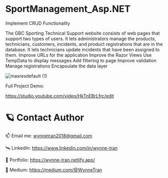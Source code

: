 # SportManagement_Asp.NET

Implement CRUD Functionality

The GBC Sporting Technical Support website consists of web pages that support two types of users.
It lets administrators manage the products, technicians, customers, incidents, and product registrations that are in the database.
It lets technicians update incidents that have been assigned to them.
Improve URLs for the application 
Improve the Razor Views
Use TempData to display messages
Add filtering to page
Improve validation
Manage registrations
Encapsulate the data layer

![maxresdefault (1)](https://user-images.githubusercontent.com/63073395/207469586-09a645e9-36c9-4b47-857d-5080af71bf3b.jpg)

Full Project Demo: 

https://studio.youtube.com/video/HkTnEBrLfrc/edit

              
# 🪐 Contact Author

📫 Email me: wynnetran2018@gmail.com

🛰 LinkedIn: https://www.linkedin.com/in/wynne-tran

🌈 Portfolio: https://wynne-tran.netlify.app/

📝 Medium: https://medium.com/@WynneTran
